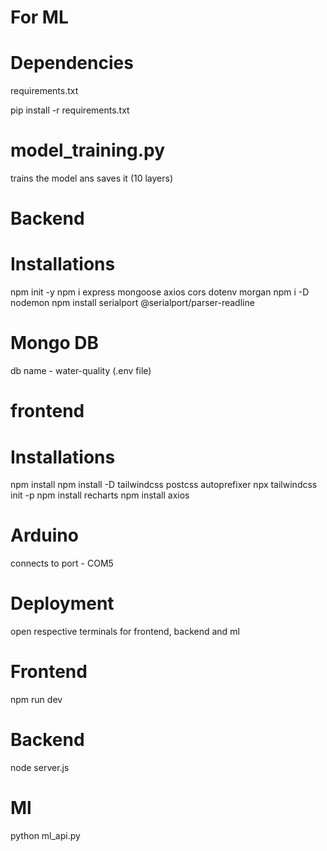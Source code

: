 # For ML  
# Dependencies
requirements.txt

pip install -r requirements.txt

# model_training.py 
trains the model ans saves it (10 layers)

# Backend
# Installations 

npm init -y
npm i express mongoose axios cors dotenv morgan
npm i -D nodemon
npm install serialport @serialport/parser-readline
# Mongo DB

db name - water-quality (.env file)

# frontend 
# Installations

npm install
npm install -D tailwindcss postcss autoprefixer
npx tailwindcss init -p
npm install recharts
npm install axios

# Arduino 

connects to port - COM5

# Deployment

open respective terminals for frontend, backend and ml

# Frontend 

npm run dev

# Backend

node server.js

# Ml

python ml_api.py